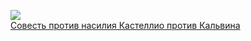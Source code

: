 ![](/books/religion_rel/Стефан%20Цвейг/Совесть%20против%20насилия%20Кастеллио%20против%20Кальвина.jpg)  
[Совесть против насилия Кастеллио против Кальвина](/books/religion_rel/Стефан%20Цвейг/Совесть%20против%20насилия%20Кастеллио%20против%20Кальвина)